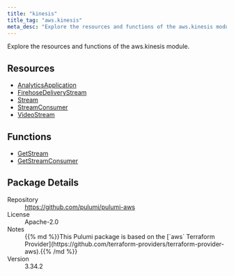 ```yaml
---
title: "kinesis"
title_tag: "aws.kinesis"
meta_desc: "Explore the resources and functions of the aws.kinesis module."
---
```


<!-- WARNING: this file was generated by Pulumi Docs Generator. -->
<!-- Do not edit by hand unless you're certain you know what you are doing! -->

Explore the resources and functions of the aws.kinesis module.

<h2 id="resources">Resources</h2>
<ul class="api">
    <li><a href="analyticsapplication" title="AnalyticsApplication"><span class="symbol resource"></span>AnalyticsApplication</a></li>
    <li><a href="firehosedeliverystream" title="FirehoseDeliveryStream"><span class="symbol resource"></span>FirehoseDeliveryStream</a></li>
    <li><a href="stream" title="Stream"><span class="symbol resource"></span>Stream</a></li>
    <li><a href="streamconsumer" title="StreamConsumer"><span class="symbol resource"></span>StreamConsumer</a></li>
    <li><a href="videostream" title="VideoStream"><span class="symbol resource"></span>VideoStream</a></li>
</ul>

<h2 id="functions">Functions</h2>
<ul class="api">
    <li><a href="getstream" title="GetStream"><span class="symbol function"></span>GetStream</a></li>
    <li><a href="getstreamconsumer" title="GetStreamConsumer"><span class="symbol function"></span>GetStreamConsumer</a></li>
</ul>

<h2 id="package-details">Package Details</h2>
<dl class="package-details">
	<dt>Repository</dt>
	<dd><a href="https://github.com/pulumi/pulumi-aws">https://github.com/pulumi/pulumi-aws</a></dd>
	<dt>License</dt>
	<dd>Apache-2.0</dd>
	<dt>Notes</dt>
	<dd>{{% md %}}This Pulumi package is based on the [`aws` Terraform Provider](https://github.com/terraform-providers/terraform-provider-aws).{{% /md %}}</dd>
	<dt>Version</dt>
	<dd>3.34.2</dd>
</dl>

